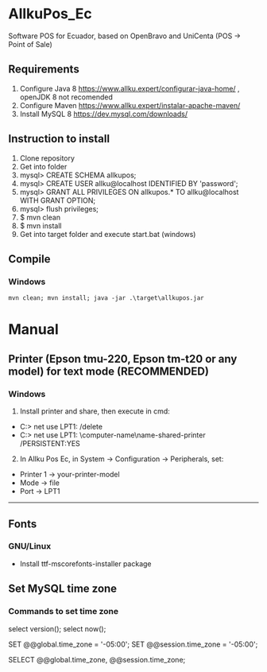 # AllkuPos_Ec
Software POS for Ecuador, based on OpenBravo and UniCenta (POS -> Point of Sale)

## Requirements
1. Configure Java 8 https://www.allku.expert/configurar-java-home/
 , openJDK 8 not recomended
2. Configure Maven https://www.allku.expert/instalar-apache-maven/
3. Install MySQL 8 https://dev.mysql.com/downloads/

## Instruction to install
1. Clone repository
2. Get into folder
3. mysql> CREATE SCHEMA allkupos;
4. mysql> CREATE USER allku@localhost IDENTIFIED BY 'password';
5. mysql> GRANT ALL PRIVILEGES ON allkupos.* TO allku@localhost WITH GRANT OPTION;
6. mysql> flush privileges;
7. $ mvn clean
8. $ mvn install
9. Get into target folder and execute start.bat (windows)

## Compile
### Windows
`
mvn clean; mvn install; java -jar .\target\allkupos.jar
`

# Manual
## Printer (Epson tmu-220, Epson tm-t20 or any model) for text mode (RECOMMENDED)
### Windows
1. Install printer and share, then execute in cmd:
* C:\> net use LPT1: /delete
* C:\> net use LPT1: \\computer-name\name-shared-printer /PERSISTENT:YES
2. In Allku Pos Ec, in System -> Configuration -> Peripherals, set:
* Printer 1 -> your-printer-model
* Mode -> file
* Port -> LPT1
***
## Fonts
### GNU/Linux
* Install ttf-mscorefonts-installer package

## Set MySQL time zone
### Commands to set time zone
select version();
select now();

SET @@global.time_zone = '-05:00';
SET @@session.time_zone = '-05:00';

SELECT @@global.time_zone, @@session.time_zone;


